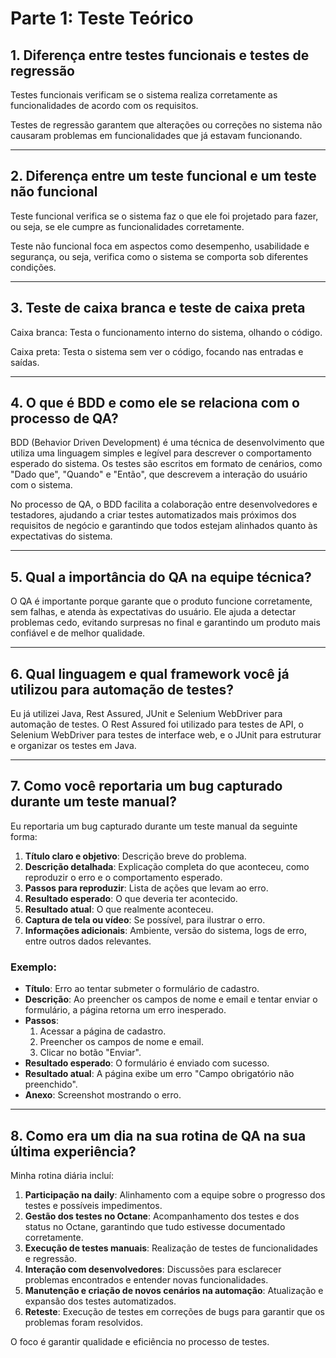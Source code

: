 # Parte 1: Teste Teórico

## 1. Diferença entre testes funcionais e testes de regressão
Testes funcionais verificam se o sistema realiza corretamente as funcionalidades de acordo com os requisitos.

Testes de regressão garantem que alterações ou correções no sistema não causaram problemas em funcionalidades que já estavam funcionando.

---

## 2. Diferença entre um teste funcional e um teste não funcional
Teste funcional verifica se o sistema faz o que ele foi projetado para fazer, ou seja, se ele cumpre as funcionalidades corretamente.

Teste não funcional foca em aspectos como desempenho, usabilidade e segurança, ou seja, verifica como o sistema se comporta sob diferentes condições.

---

## 3. Teste de caixa branca e teste de caixa preta
Caixa branca: Testa o funcionamento interno do sistema, olhando o código.

Caixa preta: Testa o sistema sem ver o código, focando nas entradas e saídas.

---

## 4. O que é BDD e como ele se relaciona com o processo de QA?
BDD (Behavior Driven Development) é uma técnica de desenvolvimento que utiliza uma linguagem simples e legível para descrever o comportamento esperado do sistema. Os testes são escritos em formato de cenários, como "Dado que", "Quando" e "Então", que descrevem a interação do usuário com o sistema.

No processo de QA, o BDD facilita a colaboração entre desenvolvedores e testadores, ajudando a criar testes automatizados mais próximos dos requisitos de negócio e garantindo que todos estejam alinhados quanto às expectativas do sistema.

---

## 5. Qual a importância do QA na equipe técnica?
O QA é importante porque garante que o produto funcione corretamente, sem falhas, e atenda às expectativas do usuário. Ele ajuda a detectar problemas cedo, evitando surpresas no final e garantindo um produto mais confiável e de melhor qualidade.

---

## 6. Qual linguagem e qual framework você já utilizou para automação de testes?
Eu já utilizei Java, Rest Assured, JUnit e Selenium WebDriver para automação de testes. O Rest Assured foi utilizado para testes de API, o Selenium WebDriver para testes de interface web, e o JUnit para estruturar e organizar os testes em Java.

---

## 7. Como você reportaria um bug capturado durante um teste manual?
Eu reportaria um bug capturado durante um teste manual da seguinte forma:

1. **Título claro e objetivo**: Descrição breve do problema.
2. **Descrição detalhada**: Explicação completa do que aconteceu, como reproduzir o erro e o comportamento esperado.
3. **Passos para reproduzir**: Lista de ações que levam ao erro.
4. **Resultado esperado**: O que deveria ter acontecido.
5. **Resultado atual**: O que realmente aconteceu.
6. **Captura de tela ou vídeo**: Se possível, para ilustrar o erro.
7. **Informações adicionais**: Ambiente, versão do sistema, logs de erro, entre outros dados relevantes.

### Exemplo:

- **Título**: Erro ao tentar submeter o formulário de cadastro.
- **Descrição**: Ao preencher os campos de nome e email e tentar enviar o formulário, a página retorna um erro inesperado.
- **Passos**:
    1. Acessar a página de cadastro.
    2. Preencher os campos de nome e email.
    3. Clicar no botão "Enviar".
- **Resultado esperado**: O formulário é enviado com sucesso.
- **Resultado atual**: A página exibe um erro "Campo obrigatório não preenchido".
- **Anexo**: Screenshot mostrando o erro.

---

## 8. Como era um dia na sua rotina de QA na sua última experiência?
Minha rotina diária incluí:

1. **Participação na daily**: Alinhamento com a equipe sobre o progresso dos testes e possíveis impedimentos.
2. **Gestão dos testes no Octane**: Acompanhamento dos testes e dos status no Octane, garantindo que tudo estivesse documentado corretamente.
3. **Execução de testes manuais**: Realização de testes de funcionalidades e regressão.
4. **Interação com desenvolvedores**: Discussões para esclarecer problemas encontrados e entender novas funcionalidades.
5. **Manutenção e criação de novos cenários na automação**: Atualização e expansão dos testes automatizados.
6. **Reteste**: Execução de testes em correções de bugs para garantir que os problemas foram resolvidos.

O foco é garantir qualidade e eficiência no processo de testes.
